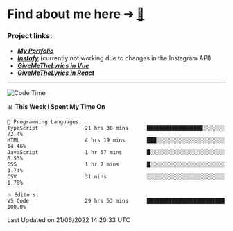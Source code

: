 # Find about me here ➜ [🧑](https://pauabella.dev)

### Project links:
- ***[My Portfolio](https://pauabella.dev)***
- ***[Instafy](https://instafy.me)*** (currently not working due to changes in the Instagram API)
- ***[GiveMeTheLyrics in Vue](https://lyrics.pauabella.dev)***
- ***[GiveMeTheLyrics in React](https://pauabella.dev/GiveMeTheLyrics)***

---
<!--START_SECTION:waka-->
![Code Time](http://img.shields.io/badge/Code%20Time-1%2C188%20hrs%2025%20mins-blue)

📊 **This Week I Spent My Time On** 

```text
💬 Programming Languages: 
TypeScript               21 hrs 38 mins      ██████████████████░░░░░░░   72.4% 
HTML                     4 hrs 19 mins       ███░░░░░░░░░░░░░░░░░░░░░░   14.46% 
JavaScript               1 hr 57 mins        █░░░░░░░░░░░░░░░░░░░░░░░░   6.53% 
CSS                      1 hr 7 mins         █░░░░░░░░░░░░░░░░░░░░░░░░   3.74% 
CSV                      31 mins             ░░░░░░░░░░░░░░░░░░░░░░░░░   1.78%

🔥 Editors: 
VS Code                  29 hrs 53 mins      █████████████████████████   100.0%

```


 Last Updated on 21/06/2022 14:20:33 UTC
<!--END_SECTION:waka-->
